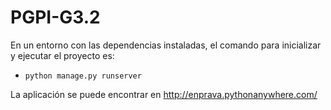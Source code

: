 # PGPI-G3.2
En un entorno con las dependencias instaladas, el comando para inicializar y ejecutar el proyecto es:

- ```python manage.py runserver```

La aplicación se puede encontrar en http://enprava.pythonanywhere.com/ 
